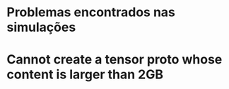 <h1>Problemas encontrados nas simulações<h1>

  Cannot create a tensor proto whose content is larger than 2GB
